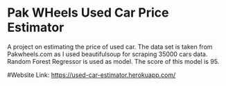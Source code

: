 # Pak WHeels Used Car Price Estimator

A project on estimating the price of used car. The data set is taken from Pakwheels.com as I used beautifulsoup for scraping 35000 cars data. Random Forest Regressor is used as model. The score of this model is 95. 

#Website Link: https://used-car-estimator.herokuapp.com/


